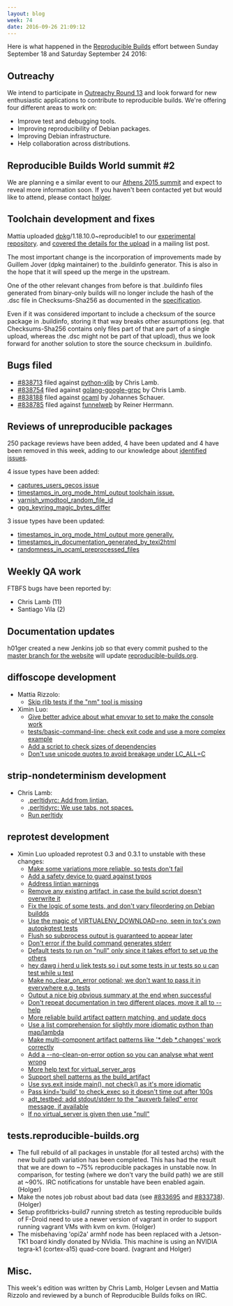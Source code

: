 ```yaml
---
layout: blog
week: 74
date: 2016-09-26 21:09:12
---
```


Here is what happened in the [Reproducible
Builds](https://wiki.debian.org/ReproducibleBuilds) effort between Sunday September 18 and Saturday September 24 2016:

Outreachy
---------

We intend to participate in [Outreachy Round 13](https://wiki.debian.org/Outreachy/Round13/Projects/ReproducibleBuildsOfDebian) and look forward for new enthusiastic applications to contribute to reproducible builds. We're offering four different areas to work on:

- Improve test and debugging tools.
- Improving reproducibility of Debian packages.
- Improving Debian infrastructure.
- Help collaboration across distributions.

Reproducible Builds World summit #2 
-----------------------------------

We are planning e a similar event to our [Athens 2015 summit](https://reproducible-builds.org/events/athens2015/) and expect to reveal more information soon. If you haven't been contacted yet but would like to attend, please contact [holger](mailto:holger@layer-acht.org).

Toolchain development and fixes
-------------------------------

Mattia uploaded <a href="https://tracker.debian.org/pkg/dpkg">dpkg</a>/1.18.10.0~reproducible1 to our [experimental repository](https://wiki.debian.org/ReproducibleBuilds/ExperimentalToolchain).
and [covered the details for the upload](https://lists.alioth.debian.org/pipermail/reproducible-builds/Week-of-Mon-20160919/007119.html) in a mailing list post.

The most important change is the incorporation of improvements made by Guillem
Jover (dpkg maintainer) to the .buildinfo generator. This is also in the hope
that it will speed up the merge in the upstream.

One of the other relevant changes from before is that .buildinfo files
generated from binary-only builds will no longer include the hash of the .dsc
file in Checksums-Sha256 as documented in the
[specification](https://wiki.debian.org/ReproducibleBuilds/BuildinfoSpecification#buildinfo_field_descriptions).

Even if it was considered important to include a checksum of the source package
in .buildinfo, storing it that way breaks other assumptions (eg. that
Checksums-Sha256 contains only files part of that are part of a single upload,
whereas the .dsc might not be part of that upload), thus we look forward for
another solution to store the source checksum in .buildinfo.

Bugs filed
----------

* <a href="https://bugs.debian.org/838713">#838713</a> filed against <a href="https://tracker.debian.org/pkg/python-xlib">python-xlib</a> by Chris Lamb.
* <a href="https://bugs.debian.org/838754">#838754</a> filed against <a href="https://tracker.debian.org/pkg/golang-google-grpc">golang-google-grpc</a> by Chris Lamb.
* <a href="https://bugs.debian.org/838188">#838188</a> filed against <a href="https://tracker.debian.org/pkg/ocaml">ocaml</a> by Johannes Schauer.
* <a href="https://bugs.debian.org/838785">#838785</a> filed against <a href="https://tracker.debian.org/pkg/funnelweb">funnelweb</a> by Reiner Herrmann.

Reviews of unreproducible packages
----------------------------------

250 package reviews have been added, 4 have been updated and 4 have been removed in this week,
adding to our knowledge about [identified issues](https://tests.reproducible-builds.org/debian/index_issues.html).

4 issue types have been added:

- [captures\_users\_gecos issue](https://anonscm.debian.org/git/reproducible/notes.git/commit/?id=584deb2)
- [timestamps\_in\_org\_mode\_html\_output toolchain issue.](https://anonscm.debian.org/git/reproducible/notes.git/commit/?id=f9da49e)
- [varnish\_vmodtool\_random\_file\_id](https://anonscm.debian.org/git/reproducible/notes.git/commit/?id=f269ff7)
- [gpg\_keyring\_magic\_bytes\_differ](https://anonscm.debian.org/git/reproducible/notes.git/commit/?id=bf419e3)

3 issue types have been updated:

- [timestamps\_in\_org\_mode\_html\_output more generally.](https://anonscm.debian.org/git/reproducible/notes.git/commit/?id=5b2aaa1)
- [timestamps\_in\_documentation\_generated\_by\_texi2html](https://anonscm.debian.org/git/reproducible/notes.git/commit/?id=2422954)
- [randomness\_in\_ocaml\_preprocessed\_files](https://anonscm.debian.org/git/reproducible/notes.git/commit/?id=65250b4)

Weekly QA work
--------------

FTBFS bugs have been reported by:

 - Chris Lamb (11)
 - Santiago Vila (2)

Documentation updates
---------------------

h01ger created a new Jenkins job so that every commit pushed to the [master branch for the website](https://git.debian.org/git/reproducible/reproducible-website.git) will update [reproducible-builds.org](https://reproducible-builds.org/).


diffoscope development
----------------------

- Mattia Rizzolo:
  - [Skip rlib tests if the "nm" tool is missing](https://anonscm.debian.org/git/reproducible/diffoscope.git/commit/?id=1d7bea1)
- Ximin Luo:
  - [Give better advice about what envvar to set to make the console work](https://anonscm.debian.org/git/reproducible/diffoscope.git/commit/?id=436253a)
  - [tests/basic-command-line: check exit code and use a more complex example](https://anonscm.debian.org/git/reproducible/diffoscope.git/commit/?id=7adb6b7)
  - [Add a script to check sizes of dependencies](https://anonscm.debian.org/git/reproducible/diffoscope.git/commit/?id=30d00ec)
  - [Don't use unicode quotes to avoid breakage under LC\_ALL=C](https://anonscm.debian.org/git/reproducible/diffoscope.git/commit/?id=f68fcbd)


strip-nondeterminism development
--------------------------------

- Chris Lamb:
  - [.perltidyrc: Add from lintian.](https://anonscm.debian.org/git/reproducible/strip-nondeterminism.git/commit/?id=dcddf05)
  - [.perltidyrc: We use tabs, not spaces.](https://anonscm.debian.org/git/reproducible/strip-nondeterminism.git/commit/?id=c419282)
  - [Run perltidy](https://anonscm.debian.org/git/reproducible/strip-nondeterminism.git/commit/?id=d1126e4)

reprotest development
---------------------

- Ximin Luo uploaded reprotest 0.3 and 0.3.1 to unstable with these changes:
  - [Make some variations more reliable, so tests don't fail](https://anonscm.debian.org/git/reproducible/reprotest.git/commit/?id=4797f65)
  - [Add a safety device to guard against typos](https://anonscm.debian.org/git/reproducible/reprotest.git/commit/?id=c0017ce)
  - [Address lintian warnings](https://anonscm.debian.org/git/reproducible/reprotest.git/commit/?id=ec4db94)
  - [Remove any existing artifact, in case the build script doesn't overwrite it](https://anonscm.debian.org/git/reproducible/reprotest.git/commit/?id=6b25439)
  - [Fix the logic of some tests, and don't vary fileordering on Debian buildds](https://anonscm.debian.org/git/reproducible/reprotest.git/commit/?id=0b0e6dc)
  - [Use the magic of VIRTUALENV\_DOWNLOAD=no, seen in tox's own autopkgtest tests](https://anonscm.debian.org/git/reproducible/reprotest.git/commit/?id=fe49513)
  - [Flush so subprocess output is guaranteed to appear later](https://anonscm.debian.org/git/reproducible/reprotest.git/commit/?id=c1b17ed)
  - [Don't error if the build command generates stderr](https://anonscm.debian.org/git/reproducible/reprotest.git/commit/?id=49e67ca)
  - [Default tests to run on "null" only since it takes effort to set up the others](https://anonscm.debian.org/git/reproducible/reprotest.git/commit/?id=07ec6d1)
  - [hey dawg i herd u liek tests so i put some tests in ur tests so u can test while u test](https://anonscm.debian.org/git/reproducible/reprotest.git/commit/?id=28937c1)
  - [Make no\_clear\_on\_error optional; we don't want to pass it in everywhere e.g. tests](https://anonscm.debian.org/git/reproducible/reprotest.git/commit/?id=2ea325f)
  - [Output a nice big obvious summary at the end when successful](https://anonscm.debian.org/git/reproducible/reprotest.git/commit/?id=77219d8)
  - [Don't repeat documentation in two different places, move it all to --help](https://anonscm.debian.org/git/reproducible/reprotest.git/commit/?id=714cf5b)
  - [More reliable build artifact pattern matching, and update docs](https://anonscm.debian.org/git/reproducible/reprotest.git/commit/?id=eb4146f)
  - [Use a list comprehension for slightly more idiomatic python than map/lambda](https://anonscm.debian.org/git/reproducible/reprotest.git/commit/?id=0876afc)
  - [Make multi-component artifact patterns like '*.deb *.changes' work correctly](https://anonscm.debian.org/git/reproducible/reprotest.git/commit/?id=225b0e0)
  - [Add a --no-clean-on-error option so you can analyse what went wrong](https://anonscm.debian.org/git/reproducible/reprotest.git/commit/?id=56d4ca3)
  - [More help text for virtual\_server\_args](https://anonscm.debian.org/git/reproducible/reprotest.git/commit/?id=6bddf77)
  - [Support shell patterns as the build\_artifact](https://anonscm.debian.org/git/reproducible/reprotest.git/commit/?id=c904142)
  - [Use sys.exit inside main(), not check() as it's more idiomatic](https://anonscm.debian.org/git/reproducible/reprotest.git/commit/?id=5356853)
  - [Pass kind='build' to check\_exec so it doesn't time out after 100s](https://anonscm.debian.org/git/reproducible/reprotest.git/commit/?id=02119cb)
  - [adt\_testbed: add stdout/stderr to the "auxverb failed" error message, if available](https://anonscm.debian.org/git/reproducible/reprotest.git/commit/?id=44d6ffc)
  - [If no virtual\_server is given then use "null"](https://anonscm.debian.org/git/reproducible/reprotest.git/commit/?id=4a08037)


tests.reproducible-builds.org
-----------------------------

- The full rebuild of all packages in unstable (for all tested archs) with the new build path variation has been completed. This has had the result that we are down to ~75% reproducible packages in unstable now. In comparison, for testing (where we don't vary the build path) we are still at ~90%. IRC notifications for unstable have been enabled again. (Holger)
- Make the notes job robust about bad data (see <a href="https://bugs.debian.org/833695">#833695</a> and <a href="https://bugs.debian.org/833738">#833738</a>). (Holger)
- Setup profitbricks-build7 running stretch as testing reproducible builds of F-Droid need to use a newer version of vagrant in order to support running vagrant VMs with kvm on kvm. (Holger)
- The misbehaving 'opi2a' armhf node has been replaced with a Jetson-TK1 board kindly donated by NVidia. This machine is using an NVIDIA tegra-k1 (cortex-a15) quad-core board. (vagrant and Holger)

Misc.
-----

This week's edition was written by Chris Lamb, Holger Levsen and Mattia Rizzolo and reviewed by a bunch of Reproducible Builds folks on IRC.
